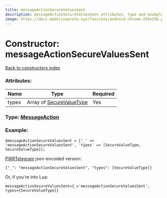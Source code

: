 ```yaml
---
title: messageActionSecureValuesSent
description: messageActionSecureValuesSent attributes, type and example
image: https://docs.madelineproto.xyz/favicons/android-chrome-256x256.png
---
```

# Constructor: messageActionSecureValuesSent  
[Back to constructors index](index.md)



### Attributes:

| Name     |    Type       | Required |
|----------|---------------|----------|
|types|Array of [SecureValueType](../types/SecureValueType.md) | Yes|



### Type: [MessageAction](../types/MessageAction.md)


### Example:

```
$messageActionSecureValuesSent = ['_' => 'messageActionSecureValuesSent', 'types' => [SecureValueType, SecureValueType]];
```  

[PWRTelegram](https://pwrtelegram.xyz) json-encoded version:

```
{"_": "messageActionSecureValuesSent", "types": [SecureValueType]}
```


Or, if you're into Lua:  


```
messageActionSecureValuesSent={_='messageActionSecureValuesSent', types={SecureValueType}}

```


